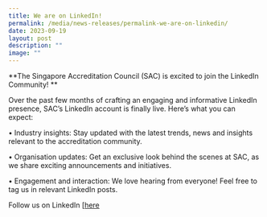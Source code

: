 ```yaml
---
title: We are on LinkedIn!
permalink: /media/news-releases/permalink-we-are-on-linkedin/
date: 2023-09-19
layout: post
description: ""
image: ""
---
```

**The Singapore Accreditation Council (SAC) is excited to join the LinkedIn Community! **

Over the past few months of crafting an engaging and informative LinkedIn presence, SAC’s LinkedIn account is finally live. Here’s what you can expect:

•	Industry insights: Stay updated with the latest trends, news and insights relevant to the accreditation community.

•	Organisation updates: Get an exclusive look behind the scenes at SAC, as we share exciting announcements and initiatives.

•	Engagement and interaction: We love hearing from everyone! Feel free to tag us in relevant LinkedIn posts.

Follow us on LinkedIn [[here](https://www.linkedin.com/company/singapore-accreditation-council/)